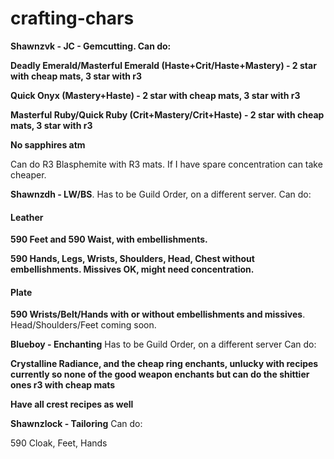 # crafting-chars
**Shawnzvk - JC - Gemcutting. Can do:**

**Deadly Emerald/Masterful Emerald (Haste+Crit/Haste+Mastery) - 2 star with cheap mats, 3 star with r3**

**Quick Onyx (Mastery+Haste) - 2 star with cheap mats, 3 star with r3**

**Masterful Ruby/Quick Ruby (Crit+Mastery/Crit+Haste) - 2 star with cheap mats, 3 star with r3**

**No sapphires atm**

Can do R3 Blasphemite with R3 mats. If I have spare concentration can take cheaper.

**Shawnzdh - LW/BS**.
Has to be Guild Order, on a different server.
Can do:

#### Leather
**590 Feet and 590 Waist, with embellishments.**

**590 Hands, Legs, Wrists, Shoulders, Head, Chest without embellishments. Missives OK, might need concentration.**

#### Plate
**590 Wrists/Belt/Hands with or without embellishments and missives**.
Head/Shoulders/Feet coming soon.


**Blueboy - Enchanting**
Has to be Guild Order, on a different server
Can do:

**Crystalline Radiance, and the cheap ring enchants, unlucky with recipes currently so none of the good weapon enchants but can do the shittier ones r3 with cheap mats**

**Have all crest recipes as well**

**Shawnzlock - Tailoring**
Can do:

590 Cloak, Feet, Hands

